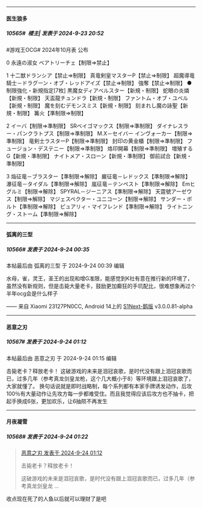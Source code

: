 ﻿
*****

####  医生狼多  
##### 10565#         楼主| 发表于 2024-9-23 20:52

#游戏王OCG# 2024年10月表 公布 

0
永遠の淑女 ベアトリーチェ【制限⇒禁止】

1
十二獣ドランシア【禁止⇒制限】
真竜剣皇マスターP【禁止⇒制限】
超魔導竜騎士－ドラグーン・オブ・レッドアイズ【禁止⇒制限】
強奪【禁止⇒制限】
●制限強化・新規指定[7枚]
黒魔女ディアベルスター【新規・制限】
蛇眼の炎燐【新規・制限】
天盃龍チュンドラ【新規・制限】
ファントム・オブ・ユベル【新規・制限】
魔を刻むデモンスミス【新規・制限】
刻まれし魔の詠聖【新規・制限】
篝火【準制限⇒制限】

2
イーバ【制限⇒準制限】
SRベイゴマックス【制限⇒準制限】
ダイナレスラー・パンクラトプス【制限⇒準制限】
M.X－セイバー インヴォーカー【制限⇒準制限】
竜剣士ラスターP【制限⇒準制限】
封印の黄金櫃【制限⇒準制限】
フュージョン・デステニー【制限⇒準制限】
烙印開幕【制限⇒準制限】
増殖するG【新規・準制限】
ナイトメア・スローン【新規・準制限】
御前試合【新規・準制限】

3
焔征竜－ブラスター【準制限⇒解除】
巌征竜－レドックス【準制限⇒解除】
瀑征竜－タイダル【準制限⇒解除】
嵐征竜－テンペスト【準制限⇒解除】
Emヒグルミ【制限⇒解除】
SPYRAL－ジーニアス【準制限⇒解除】
天霆號アーゼウス【制限⇒解除】
マジェスペクター・ユニコーン【制限⇒解除】
サンダー・ボルト【準制限⇒解除】
ピュアリィ・マイフレンド【準制限⇒解除】
ライトニング・ストーム【準制限⇒解除】


*****

####  弧离的三型  
##### 10566#       发表于 2024-9-24 00:35

 本帖最后由 弧离的三型 于 2024-9-24 00:39 编辑 

水母，雀，灵王，圣王的出现和增G准限，能感觉到K社有意在推行新的环境了，虽然没有新规则，但是击毙大量老卡，鼓励更加癫狂的手坑配比，很难想象再过个半年ocg会是什么样子

—— 来自 Xiaomi 23127PN0CC, Android 14上的 [S1Next-鹅版](https://github.com/ykrank/S1-Next/releases) v3.0.0.81-alpha


*****

####  恶意之刃  
##### 10567#       发表于 2024-9-24 01:12

 本帖最后由 恶意之刃 于 2024-9-24 01:15 编辑 

击毙老卡？释放老卡！
这破游戏的未来是泪冠哀歌，是时代没有跟上泪冠哀歌而已，过多几年（参考真龙剑皇龙枪，这个几大概小于8）等环境跟上泪冠哀歌了，大家就懂了。
换句话说就是即时战略制，每个系列都有本家手牌诱发动作，后攻100％有大量动作让先攻方每一步都难受住。而且我觉得应该后攻方也不抽卡，把起手换成6张，更加欢乐，让6抽陨不再发生


*****

####  月夜凝雪  
##### 10568#       发表于 2024-9-24 01:22

<blockquote><a href="httphttps://bbs.saraba1st.com/2b/forum.php?mod=redirect&amp;goto=findpost&amp;pid=66286769&amp;ptid=2029623" target="_blank">恶意之刃 发表于 2024-9-24 01:12</a>

击毙老卡？释放老卡！

这破游戏的未来是泪冠哀歌，是时代没有跟上泪冠哀歌而已，过多几年（参考真龙剑皇龙 ...</blockquote>
收点现在死了的人鱼以后就可以理财了是吧

